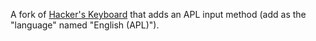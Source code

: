 A fork of [Hacker's Keyboard](https://play.google.com/store/apps/details?id=org.pocketworkstation.pckeyboard) that adds an APL input method (add as the "language" named "English (APL)").